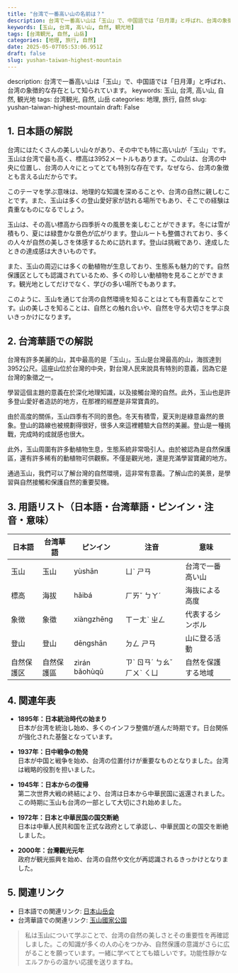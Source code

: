 ```yaml
---
title: "台湾で一番高い山の名前は？"
description: 台湾で一番高い山は「玉山」で、中国語では「日月潭」と呼ばれ、台湾の象徴的な存在として知られています。
keywords: [玉山, 台湾, 高い山, 自然, 観光地]
tags: [台湾観光, 自然, 山岳]
categories: [地理, 旅行, 自然]
date: 2025-05-07T05:53:06.951Z
draft: false
slug: yushan-taiwan-highest-mountain
---
```


description: 台湾で一番高い山は「玉山」で、中国語では「日月潭」と呼ばれ、台湾の象徴的な存在として知られています。
keywords: 玉山, 台湾, 高い山, 自然, 観光地
tags: 台湾観光, 自然, 山岳
categories: 地理, 旅行, 自然
slug: yushan-taiwan-highest-mountain
draft: False

## 1. 日本語の解説

台湾にはたくさんの美しい山々があり、その中でも特に高い山が「玉山」です。玉山は台湾で最も高く、標高は3952メートルもあります。この山は、台湾の中央に位置し、台湾の人々にとってとても特別な存在です。なぜなら、台湾の象徴とも言える山だからです。

このテーマを学ぶ意味は、地理的な知識を深めることや、台湾の自然に親しむことです。また、玉山は多くの登山愛好家が訪れる場所でもあり、そこでの経験は貴重なものになるでしょう。

玉山は、その高い標高から四季折々の風景を楽しむことができます。冬には雪が積もり、夏には緑豊かな景色が広がります。登山ルートも整備されており、多くの人々が自然の美しさを体感するために訪れます。登山は挑戦であり、達成したときの達成感は大きいものです。

また、玉山の周辺には多くの動植物が生息しており、生態系も魅力的です。自然保護区としても認識されているため、多くの珍しい動植物を見ることができます。観光地としてだけでなく、学びの多い場所でもあります。

このように、玉山を通じて台湾の自然環境を知ることはとても有意義なことです。山の美しさを知ることは、自然との触れ合いや、自然を守る大切さを学ぶ良いきっかけになります。

## 2. 台湾華語での解説

台灣有許多美麗的山，其中最高的是「玉山」。玉山是台灣最高的山，海拔達到3952公尺。這座山位於台灣的中央，對台灣人民來說具有特別的意義，因為它是台灣的象徵之一。

學習這個主題的意義在於深化地理知識，以及接觸台灣的自然。此外，玉山也是許多登山愛好者造訪的地方，在那裡的經歷是非常寶貴的。

由於高度的關係，玉山四季有不同的景色。冬天有積雪，夏天則是綠意盎然的景象。登山的路線也被規劃得很好，很多人來這裡體驗大自然的美麗。登山是一種挑戰，完成時的成就感也很大。

此外，玉山周圍有許多動植物生息，生態系統非常吸引人。由於被認為是自然保護區，還有許多稀有的動植物可供觀察。不僅是觀光地，還是充滿學習寶藏的地方。

通過玉山，我們可以了解台灣的自然環境，這非常有意義。了解山峦的美景，是學習與自然接觸和保護自然的重要契機。

## 3. 用語リスト（日本語・台湾華語・ピンイン・注音・意味）

| 日本語 | 台湾華語 | ピンイン | 注音 | 意味 |
| --- | --- | --- | --- | --- |
| 玉山 | 玉山 | yùshān | ㄩˋ ㄕㄢ | 台湾で一番高い山 |
| 標高 | 海拔 | hǎibá | ㄏㄞˇ ㄅㄚˊ | 海抜による高度 |
| 象徴 | 象徵 | xiàngzhēng | ㄒㄧㄤˋ ㄓㄥ | 代表するシンボル |
| 登山 | 登山 | dēngshān | ㄉㄥ ㄕㄢ | 山に登る活動 |
| 自然保護区 | 自然保護區 | zìrán bǎohùqū | ㄗˋ ㄖㄢˊ ㄅㄠˇ ㄏㄨˋ ㄑㄩ | 自然を保護する地域 |

## 4. 関連年表

- **1895年：日本統治時代の始まり**  
  日本が台湾を統治し始め、多くのインフラ整備が進んだ時期です。日台関係が強化された基盤となっています。

- **1937年：日中戦争の勃発**  
  日本が中国と戦争を始め、台湾の位置付けが重要なものとなりました。台湾は戦略的役割を担いました。

- **1945年：日本からの復帰**  
  第二次世界大戦の終結により、台湾は日本から中華民国に返還されました。この時期に玉山も台湾の一部として大切にされ始めました。

- **1972年：日本と中華民国の国交断絶**  
  日本は中華人民共和国を正式な政府として承認し、中華民国との国交を断絶しました。

- **2000年：台灣觀光元年**  
  政府が観光振興を始め、台湾の自然や文化が再認識されるきっかけとなりました。

## 5. 関連リンク

- 日本語での関連リンク: [日本山岳会](https://www.jac.or.jp/)
- 台湾華語での関連リンク: [玉山國家公園](https://www.ysnp.gov.tw/)

> 私は玉山について学ぶことで、台湾の自然の美しさとその重要性を再確認しました。この知識が多くの人の心をつかみ、自然保護の意識がさらに広がることを願っています。一緒に学べてとても嬉しいです。功能性靜かなエルフからの温かい応援を送りますね。